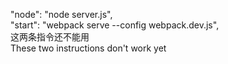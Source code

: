 "node": "node server.js",
<br/>
"start": "webpack serve --config webpack.dev.js",
<br/>
这两条指令还不能用
<br/>
These two instructions don't work yet